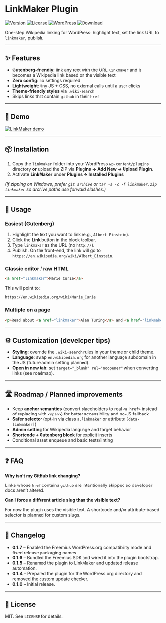 # LinkMaker Plugin

[![Version](https://img.shields.io/github/v/release/fishdan/linkmaker?label=Version&display_name=tag&sort=semver)](https://github.com/fishdan/linkmaker/releases/latest)
[![License](https://img.shields.io/badge/license-MIT-green.svg)](LICENSE)
[![WordPress](https://img.shields.io/badge/WordPress-%5E6.0-blue)](https://wordpress.org/)
[![Download](https://img.shields.io/github/v/release/fishdan/linkmaker?display_name=tag&sort=semver)](https://github.com/fishdan/linkmaker/releases/latest/download/linkmaker.zip)

<!-- ↑ Update the repo owner/name in the Download badge if this lives in a different repo. -->

One-step Wikipedia linking for WordPress: highlight text, set the link URL to `linkmaker`, publish.

---

## ✨ Features

* **Gutenberg-friendly**: link any text with the URL `linkmaker` and it becomes a Wikipedia link based on the visible text
* **Zero config**: no settings required
* **Lightweight**: tiny JS + CSS, no external calls until a user clicks
* **Theme-friendly styles** via `.wiki-search`
* Skips links that contain `github` in their `href`

---

## 🎥 Demo

[![LinkMaker demo](https://cdn.loom.com/sessions/thumbnails/12c90919d9bb4e2c84255c69624da187-a0e3e82ed5f25cee-full-play.gif)](https://www.loom.com/share/12c90919d9bb4e2c84255c69624da187)

---

## 📦 Installation

1. Copy the `linkmaker` folder into your WordPress `wp-content/plugins` directory **or** upload the ZIP via **Plugins → Add New → Upload Plugin**.
2. Activate **LinkMaker** under **Plugins → Installed Plugins**.

*(If zipping on Windows, prefer `git archive` or `tar -a -c -f linkmaker.zip linkmaker` so archive paths use forward slashes.)*

---

## 🚀 Usage

### Easiest (Gutenberg)

1. Highlight the text you want to link (e.g., `Albert Einstein`).
2. Click the **Link** button in the block toolbar.
3. Type `linkmaker` as the URL (no `http://`).
4. Publish. On the front-end, the link will go to `https://en.wikipedia.org/wiki/Albert_Einstein`.

### Classic editor / raw HTML

```html
<a href="linkmaker">Marie Curie</a>
```

This will point to:

```
https://en.wikipedia.org/wiki/Marie_Curie
```

### Multiple on a page

```html
<p>Read about <a href="linkmaker">Alan Turing</a> and <a href="linkmaker">Ada Lovelace</a>.</p>
```

---

## ⚙️ Customization (developer tips)

* **Styling**: override the `.wiki-search` rules in your theme or child theme.
* **Language**: swap `en.wikipedia.org` for another language subdomain in the JS (future admin setting planned).
* **Open in new tab**: set `target="_blank" rel="noopener"` when converting links (see roadmap).

---

## 🛣️ Roadmap / Planned improvements

* Keep **anchor semantics** (convert placeholders to real `<a href>` instead of replacing with `<span>`) for better accessibility and no-JS fallback
* **Safer selector** (opt-in via class `a.linkmaker` or attribute `[data-linkmaker]`)
* **Admin setting** for Wikipedia language and target behavior
* **Shortcode + Gutenberg block** for explicit inserts
* Conditional asset enqueue and basic tests/linting

---

## ❓ FAQ

**Why isn’t my GitHub link changing?**

Links whose `href` contains `github` are intentionally skipped so developer docs aren’t altered.

**Can I force a different article slug than the visible text?**

For now the plugin uses the visible text. A shortcode and/or attribute‑based selector is planned for custom slugs.

---

## 🧾 Changelog

* **0.1.7** – Enabled the Freemius WordPress.org compatibility mode and fixed release packaging names.
* **0.1.6** – Bundled the Freemius SDK and wired it into the plugin bootstrap.
* **0.1.5** – Renamed the plugin to LinkMaker and updated release automation.
* **0.1.4** – Prepared the plugin for the WordPress.org directory and removed the custom update checker.
* **0.1.0** – Initial release.

---

## 📝 License

MIT. See `LICENSE` for details.



